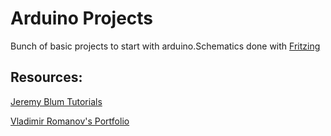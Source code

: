# Arduino Projects


Bunch of basic projects to start with arduino.Schematics done with [Fritzing](http://fritzing.org/home/)

## Resources:

[Jeremy Blum Tutorials](https://github.com/sciguy14)

[ Vladimir Romanov's Portfolio](https://github.com/sciguy14)
